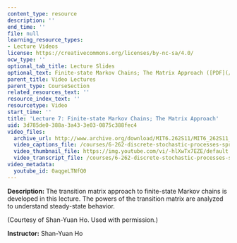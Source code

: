 ```yaml
---
content_type: resource
description: ''
end_time: ''
file: null
learning_resource_types:
- Lecture Videos
license: https://creativecommons.org/licenses/by-nc-sa/4.0/
ocw_type: ''
optional_tab_title: Lecture Slides
optional_text: Finite-state Markov Chains; The Matrix Approach ([PDF](/courses/6-262-discrete-stochastic-processes-spring-2011/resources/mit6_262s11_lec07))
parent_title: Video Lectures
parent_type: CourseSection
related_resources_text: ''
resource_index_text: ''
resourcetype: Video
start_time: ''
title: 'Lecture 7: Finite-state Markov Chains; The Matrix Approach'
uid: 3d785de0-388a-3a43-3e03-0875c388fec4
video_files:
  archive_url: http://www.archive.org/download/MIT6.262S11/MIT6_262S11_lec07_300k.mp4
  video_captions_file: /courses/6-262-discrete-stochastic-processes-spring-2011/3a1410af7ad155928a9fa6d9f6fcfa44_0aqgeLTNfQ0.vtt
  video_thumbnail_file: https://img.youtube.com/vi/-hlXwTx7EZE/default.jpg
  video_transcript_file: /courses/6-262-discrete-stochastic-processes-spring-2011/08fe905fa05fdee1c17b05928a2fd2fa_0aqgeLTNfQ0.pdf
video_metadata:
  youtube_id: 0aqgeLTNfQ0
---
```


**Description:** The transition matrix approach to finite-state Markov chains is developed in this lecture. The powers of the transition matrix are analyzed to understand steady-state behavior.

(Courtesy of Shan-Yuan Ho. Used with permission.)

**Instructor:** Shan-Yuan Ho

